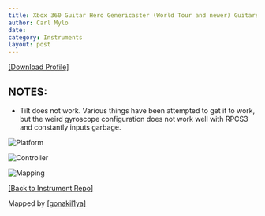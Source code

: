 ```yaml
---
title: Xbox 360 Guitar Hero Genericaster (World Tour and newer) Guitars
author: Carl Mylo
date: 
category: Instruments
layout: post
---
```


[[Download Profile]](https://github.com/hmxmilohax/rb3-pc/raw/main/instrument-repo/Xbox%20360%20Guitar%20Hero%20Genericaster%20Guitar.7z)

## NOTES:

* Tilt does not work. Various things have been attempted to get it to work, but the weird gyroscope configuration does not work well with RPCS3 and constantly inputs garbage.


![Platform](https://raw.githubusercontent.com/hmxmilohax/rb3-pc/main/assets/images/instruments/plat/360.png "Platform") 

![Controller](https://raw.githubusercontent.com/hmxmilohax/rb3-pc/main/assets/images/instruments/cont/ghwtcontroller.png "Controller") 

![Mapping](https://raw.githubusercontent.com/hmxmilohax/rb3-pc/main/assets/images/instruments/maps/360ghwtmapping.png "Mapping") 

[[Back to Instrument Repo]](https://hmxmilohax.github.io/rb3-pc/english/instrumentrepo/#instrument-list)




Mapped by [[gonakil1ya]](https://linktr.ee/Gonakil1ya)
